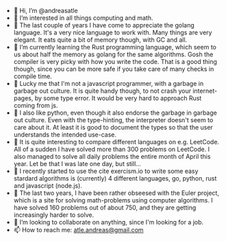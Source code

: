 - 👋 Hi, I’m @andreasatle
- 👀 I’m interested in all things computing and math.
- 🌱 The last couple of years I have come to appreciate the golang language. It's a very nice language to work with. Many things are very elegant. It eats quite a bit of memory though, with GC and all.
- 🌱 I’m currently learning the Rust programming language, which seem to us about half the memory as golang for the same algorithms. Gosh the compiler is very picky with how you write the code. That is a good thing though, since you can be more safe if you take care of many checks in compile time.
- 🌱 Lucky me that I'm not a javascript programmer, with a garbage in garbage out culture. It is quite handy though, to not crash your internet-pages, by some type error. It would be very hard to approach Rust coming from js.
- 🌱 I also like python, even though it also endorse the garbage in garbage out culture. Even with the type-hinting, the interpreter doesn't seem to care about it. At least it is good to document the types so that the user understands the intended use-case.
- 🌱 It is quite interesting to compare different languages on e.g. LeetCode. All of a sudden I have solved more than 300 problems on LeetCode. I also managed to solve all daily problems the entire month of April this year. Let be that I was late one day, but still...
- 🌱 I recently started to use the cite exercism.io to write some easy stardard algorithms is (currently) 4 different languages, go, python, rust and javascript (node.js).
- 🌱 The last two years, I have been rather obseesed with the Euler project, which is a site for solving math-problems using computer algorithms. I have solved 160 problems out of about 750, and they are getting increasingly harder to solve.
- 💞️ I’m looking to collaborate on anything, since I'm looking for a job.
- 📫 How to reach me: atle.andreas@gmail.com

<!---
andreasatle/andreasatle is a ✨ special ✨ repository because its `README.md` (this file) appears on your GitHub profile.
You can click the Preview link to take a look at your changes.
--->
